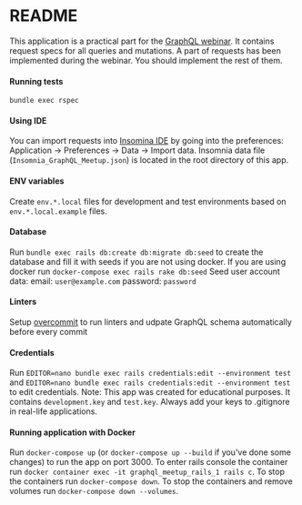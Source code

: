 # README

This application is a practical part for the [GraphQL webinar](https://rubygarage.github.io/slides/graphql#/). It contains request specs for all queries and mutations. A part of requests has been implemented during the webinar. You should implement the rest of them.

#### Running tests
`bundle exec rspec`

#### Using IDE
You can import requests into [Insomina IDE](https://insomnia.rest/graphql/) by going into the preferences:
Application -> Preferences -> Data -> Import data.
Insomnia data file (`Insomnia_GraphQL_Meetup.json`) is located in the root directory of this app.

#### ENV variables

Create `env.*.local` files for development and test environments based on `env.*.local.example` files.

#### Database

Run `bundle exec rails db:create db:migrate db:seed` to create the database and fill it with seeds if you are not using docker.
If you are using docker run `docker-compose exec rails rake db:seed`
Seed user account data:
email: `user@example.com`
password: `password`

#### Linters

Setup [overcommit](https://github.com/sds/overcommit) to run linters and udpate GraphQL schema automatically before every commit

#### Credentials

Run `EDITOR=nano bundle exec rails credentials:edit --environment test` and `EDITOR=nano bundle exec rails credentials:edit --environment test`
to edit credentials.
Note: This app was created for educational purposes. It contains `development.key` and `test.key`.
Always add your keys to .gitignore in real-life applications.  

#### Running application with Docker

Run `docker-compose up` (or `docker-compose up --build` if you've done some changes) to run the app on port 3000.
To enter rails console the container run `docker container exec -it graphql_meetup_rails_1 rails c`.
To stop the containers run `docker-compose down`.
To stop the containers and remove volumes run `docker-compose down --volumes`.
